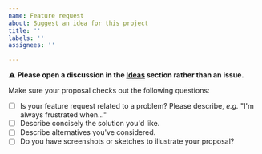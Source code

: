 ```yaml
---
name: Feature request
about: Suggest an idea for this project
title: ''
labels: ''
assignees: ''

---
```


⚠️ **Please open a discussion in the [Ideas](https://github.com/roahmlab/RAPTOR/discussions/categories/ideas) section rather than an issue.**

Make sure your proposal checks out the following questions:

- [ ] Is your feature request related to a problem? Please describe, *e.g.* "I'm always frustrated when..."
- [ ] Describe concisely the solution you'd like.
- [ ] Describe alternatives you've considered.
- [ ] Do you have screenshots or sketches to illustrate your proposal?
